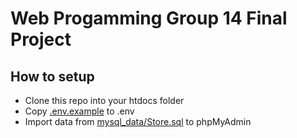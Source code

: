 # Web Progamming Group 14 Final Project
## How to setup
- Clone this repo into your htdocs folder
- Copy [.env.example](./.env.example) to .env
- Import data from [mysql_data/Store.sql](./.mysql_data/Store.sql) to phpMyAdmin

